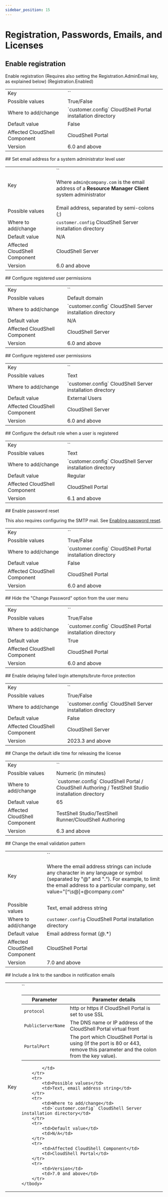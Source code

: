 ```yaml
---
sidebar_position: 15
---
```


# Registration, Passwords, Emails, and Licenses

## Enable registration

Enable registration (Requires also setting the Registration.AdminEmail key, as explained below) (Registration.Enabled)
<table>
	<tbody>
		<tr>
			<td>Key</td>
			<td>`<add key="Registration.Enabled" value="True"/>`</td>
		</tr>
		<tr>
			<td>Possible values</td>
			<td>True/False</td>
		</tr>
		<tr>
			<td>Where to add/change</td>
			<td>`customer.config` CloudShell Portal installation directory</td>
		</tr>
		<tr>
			<td>Default value</td>
			<td>False</td>
		</tr>
		<tr>
			<td>Affected CloudShell Component</td>
			<td>CloudShell Portal</td>
		</tr>
		<tr>
			<td>Version</td>
			<td>6.0 and above</td>
		</tr>
	</tbody>
</table>
## Set email address for a system administrator level user
<table>
	<tbody>
		<tr>
			<td>Key</td>
			<td>
            `<add key="Registration.AdminEmail" value="admin@company.com"/>`

Where `admin@company.com` is the email address of a **Resource Manager Client** system administrator
            </td>
		</tr>
		<tr>
			<td>Possible values</td>
			<td>Email address, separated by semi-colons (;)</td>
		</tr>
		<tr>
			<td>Where to add/change</td>
			<td>`customer.config` CloudShell Server installation directory</td>
		</tr>
		<tr>
			<td>Default value</td>
			<td>N/A</td>
		</tr>
		<tr>
			<td>Affected CloudShell Component</td>
			<td>CloudShell Server</td>
		</tr>
		<tr>
			<td>Version</td>
			<td>6.0 and above</td>
		</tr>
	</tbody>
</table>
## Configure registered user permissions
<table>
	<tbody>
		<tr>
			<td>Key</td>
			<td>`<add key="Registration.DefaultDomain" value=""/>`</td>
		</tr>
		<tr>
			<td>Possible values</td>
			<td>Default domain</td>
		</tr>
		<tr>
			<td>Where to add/change</td>
			<td>`customer.config` CloudShell Server installation directory</td>
		</tr>
		<tr>
			<td>Default value</td>
			<td>N/A</td>
		</tr>
		<tr>
			<td>Affected CloudShell Component</td>
			<td>CloudShell Server</td>
		</tr>
		<tr>
			<td>Version</td>
			<td>6.0 and above</td>
		</tr>
	</tbody>
</table>
## Configure registered user permissions
<table>
	<tbody>
		<tr>
			<td>Key</td>
			<td>`<add key="Registration.AdditionalGroup" value=""/>`</td>
		</tr>
		<tr>
			<td>Possible values</td>
			<td>Text</td>
		</tr>
		<tr>
			<td>Where to add/change</td>
			<td>`customer.config` CloudShell Server installation directory</td>
		</tr>
		<tr>
			<td>Default value</td>
			<td>External Users</td>
		</tr>
		<tr>
			<td>Affected CloudShell Component</td>
			<td>CloudShell Server</td>
		</tr>
		<tr>
			<td>Version</td>
			<td>6.0 and above</td>
		</tr>
	</tbody>
</table>
## Configure the default role when a user is registered
<table>
	<tbody>
		<tr>
			<td>Key</td>
			<td>`<add key="Registration.DefaultRole" value="Regular"/>`</td>
		</tr>
		<tr>
			<td>Possible values</td>
			<td>Text</td>
		</tr>
		<tr>
			<td>Where to add/change</td>
			<td>`customer.config` CloudShell Server installation directory</td>
		</tr>
		<tr>
			<td>Default value</td>
			<td>Regular</td>
		</tr>
		<tr>
			<td>Affected CloudShell Component</td>
			<td>CloudShell Portal</td>
		</tr>
		<tr>
			<td>Version</td>
			<td>6.1 and above</td>
		</tr>
	</tbody>
</table>
## Enable password reset

This also requires configuring the SMTP mail. See [Enabling password reset](../advanced-cloudshell-customizations.md#enabling-password-reset).
<table>
	<tbody>
		<tr>
			<td>Key</td>
			<td>`<add key="ResetPassword.Enabled" value="True"/>`</td>
		</tr>
		<tr>
			<td>Possible values</td>
			<td>True/False</td>
		</tr>
		<tr>
			<td>Where to add/change</td>
			<td>`customer.config` CloudShell Portal installation directory</td>
		</tr>
		<tr>
			<td>Default value</td>
			<td>False</td>
		</tr>
		<tr>
			<td>Affected CloudShell Component</td>
			<td>CloudShell Portal</td>
		</tr>
		<tr>
			<td>Version</td>
			<td>6.0 and above</td>
		</tr>
	</tbody>
</table>
## Hide the "Change Password" option from the user menu
<table>
	<tbody>
		<tr>
			<td>Key</td>
			<td>`<add key="ChangePasswordEnabled" value="False"/>`</td>
		</tr>
		<tr>
			<td>Possible values</td>
			<td>True/False</td>
		</tr>
		<tr>
			<td>Where to add/change</td>
			<td>`customer.config` CloudShell Portal installation directory</td>
		</tr>
		<tr>
			<td>Default value</td>
			<td>True</td>
		</tr>
		<tr>
			<td>Affected CloudShell Component</td>
			<td>CloudShell Portal</td>
		</tr>
		<tr>
			<td>Version</td>
			<td>6.0 and above</td>
		</tr>
	</tbody>
</table>
## Enable delaying failed login attempts/brute-force protection
<table>
	<tbody>
		<tr>
			<td>Key</td>
			<td>`<add key="DelayFailedLoginsAttempts" value="True"/>`</td>
		</tr>
		<tr>
			<td>Possible values</td>
			<td>True/False</td>
		</tr>
		<tr>
			<td>Where to add/change</td>
			<td>`customer.config` CloudShell Server installation directory</td>
		</tr>
		<tr>
			<td>Default value</td>
			<td>False</td>
		</tr>
		<tr>
			<td>Affected CloudShell Component</td>
			<td>CloudShell Server</td>
		</tr>
		<tr>
			<td>Version</td>
			<td>2023.3 and above</td>
		</tr>
	</tbody>
</table>
## Change the default idle time for releasing the license
<table>
	<tbody>
		<tr>
			<td>Key</td>
			<td>`<add key="IdleLicenseReleaseWatchdog.IdleTimeInMinutes" value="65"/>`</td>
		</tr>
		<tr>
			<td>Possible values</td>
			<td>Numeric (in minutes)</td>
		</tr>
		<tr>
			<td>Where to add/change</td>
			<td>`customer.config` CloudShell Portal / CloudShell Authoring / TestShell Studio installation directory</td>
		</tr>
		<tr>
			<td>Default value</td>
			<td>65</td>
		</tr>
		<tr>
			<td>Affected CloudShell Component</td>
			<td>TestShell Studio/TestShell Runner/CloudShell Authoring</td>
		</tr>
		<tr>
			<td>Version</td>
			<td>6.3 and above</td>
		</tr>
	</tbody>
</table>
## Change the email validation pattern
<table>
	<tbody>
		<tr>
			<td>Key</td>
			<td>
            `<add key="EmailValidationPattern" value=""/>`

Where the email address strings can include any character in any language or symbol (separated by "@" and "."). For example, to limit the email address to a particular company, set value="[^\s@]+@company\.com"
            </td>
		</tr>
		<tr>
			<td>Possible values</td>
			<td>Text, email address string</td>
		</tr>
		<tr>
			<td>Where to add/change</td>
			<td>`customer.config` CloudShell Portal installation directory</td>
		</tr>
		<tr>
			<td>Default value</td>
			<td>Email address format (*@*.*)</td>
		</tr>
		<tr>
			<td>Affected CloudShell Component</td>
			<td>CloudShell Portal</td>
		</tr>
		<tr>
			<td>Version</td>
			<td>7.0 and above</td>
		</tr>
	</tbody>
</table>
## Include a link to the sandbox in notification emails
<table>
	<tbody>
		<tr>
			<td>Key</td>
			<td>
            `<add key="PortalAddressLinkForEmails" value="protocol://Portal:PortalPort"/>`

| Parameter | Parameter details |
| --- | --- |
| `protocol` | http or https if CloudShell Portal is set to use SSL |
| `PublicServerName` | The DNS name or IP address of the CloudShell Portal virtual front |
| `PortalPort` | The port which CloudShell Portal is using (If the port is 80 or 443, remove this parameter and the colon from the key value). |
            </td>
		</tr>
		<tr>
			<td>Possible values</td>
			<td>Text, email address string</td>
		</tr>
		<tr>
			<td>Where to add/change</td>
			<td>`customer.config` CloudShell Server installation directory</td>
		</tr>
		<tr>
			<td>Default value</td>
			<td>N/A</td>
		</tr>
		<tr>
			<td>Affected CloudShell Component</td>
			<td>CloudShell Portal</td>
		</tr>
		<tr>
			<td>Version</td>
			<td>7.0 and above</td>
		</tr>
	</tbody>
</table>
